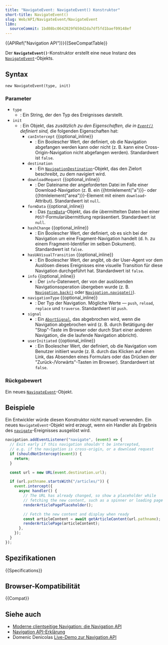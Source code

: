```yaml
---
title: "NavigateEvent: NavigateEvent() Konstruktor"
short-title: NavigateEvent()
slug: Web/API/NavigateEvent/NavigateEvent
l10n:
  sourceCommit: 1bd08bc0642029f650d2da7df5fd1baef09148ef
---
```


{{APIRef("Navigation API")}}{{SeeCompatTable}}

Der **`NavigateEvent()`**-Konstruktor erstellt eine neue Instanz des [`NavigateEvent`](/de/docs/Web/API/NavigateEvent)-Objekts.

## Syntax

```js-nolint
new NavigateEvent(type, init)
```

### Parameter

- `type`
  - : Ein String, der den Typ des Ereignisses darstellt.
- `init`
  - : Ein Objekt, das _zusätzlich zu den Eigenschaften, die in [`Event()`](/de/docs/Web/API/Event/Event) definiert sind,_ die folgenden Eigenschaften hat:
    - `canIntercept` {{optional_inline}}
      - : Ein Boolescher Wert, der definiert, ob die Navigation abgefangen werden kann oder nicht (z. B. kann eine Cross-Origin-Navigation nicht abgefangen werden). Standardwert ist `false`.
    - `destination`
      - : Ein [`NavigationDestination`](/de/docs/Web/API/NavigationDestination)-Objekt, das den Zielort beschreibt, zu dem navigiert wird.
    - `downloadRequest` {{optional_inline}}
      - : Der Dateiname der angeforderten Datei im Falle einer Download-Navigation (z. B. ein {{htmlelement("a")}}- oder {{htmlelement("area")}}-Element mit einem `download`-Attribut). Standardwert ist `null`.
    - `formData` {{optional_inline}}
      - : Das [`FormData`](/de/docs/Web/API/FormData)-Objekt, das die übermittelten Daten bei einer `POST`-Formularübermittlung repräsentiert. Standardwert ist `null`.
    - `hashChange` {{optional_inline}}
      - : Ein Boolescher Wert, der definiert, ob es sich bei der Navigation um eine Fragment-Navigation handelt (d. h. zu einem Fragment-Identifier im selben Dokument). Standardwert ist `false`.
    - `hasUAVisualTransition` {{optional_inline}}
      - : Ein Boolescher Wert, der angibt, ob der User-Agent vor dem Auslösen dieses Ereignisses eine visuelle Transition für diese Navigation durchgeführt hat. Standardwert ist `false`.
    - `info` {{optional_inline}}
      - : Der `info`-Datenwert, der von der auslösenden Navigationsoperation übergeben wurde (z. B. [`Navigation.back()`](/de/docs/Web/API/Navigation/back) oder [`Navigation.navigate()`](/de/docs/Web/API/Navigation/navigate)).
    - `navigationType` {{optional_inline}}
      - : Der Typ der Navigation. Mögliche Werte — `push`, `reload`, `replace` und `traverse`. Standardwert ist `push`.
    - `signal`
      - : Ein [`AbortSignal`](/de/docs/Web/API/AbortSignal), das abgebrochen wird, wenn die Navigation abgebrochen wird (z. B. durch Betätigung der "Stop"-Taste im Browser oder durch Start einer anderen Navigation, die die laufende Navigation abbricht).
    - `userInitiated` {{optional_inline}}
      - : Ein Boolescher Wert, der definiert, ob die Navigation vom Benutzer initiiert wurde (z. B. durch das Klicken auf einen Link, das Absenden eines Formulars oder das Drücken der "Zurück-/Vorwärts"-Tasten im Browser). Standardwert ist `false`.

### Rückgabewert

Ein neues [`NavigateEvent`](/de/docs/Web/API/NavigateEvent)-Objekt.

## Beispiele

Ein Entwickler würde diesen Konstruktor nicht manuell verwenden. Ein neues `NavigateEvent`-Objekt wird erzeugt, wenn ein Handler als Ergebnis des [`navigate`](/de/docs/Web/API/Navigation/navigate_event)-Ereignisses ausgelöst wird.

```js
navigation.addEventListener("navigate", (event) => {
  // Exit early if this navigation shouldn't be intercepted,
  // e.g. if the navigation is cross-origin, or a download request
  if (shouldNotIntercept(event)) {
    return;
  }

  const url = new URL(event.destination.url);

  if (url.pathname.startsWith("/articles/")) {
    event.intercept({
      async handler() {
        // The URL has already changed, so show a placeholder while
        // fetching the new content, such as a spinner or loading page
        renderArticlePagePlaceholder();

        // Fetch the new content and display when ready
        const articleContent = await getArticleContent(url.pathname);
        renderArticlePage(articleContent);
      },
    });
  }
});
```

## Spezifikationen

{{Specifications}}

## Browser-Kompatibilität

{{Compat}}

## Siehe auch

- [Moderne clientseitige Navigation: die Navigation API](https://developer.chrome.com/docs/web-platform/navigation-api/)
- [Navigation API-Erklärung](https://github.com/WICG/navigation-api/blob/main/README.md)
- Domenic Denicolas [Live-Demo zur Navigation API](https://gigantic-honored-octagon.glitch.me/)
